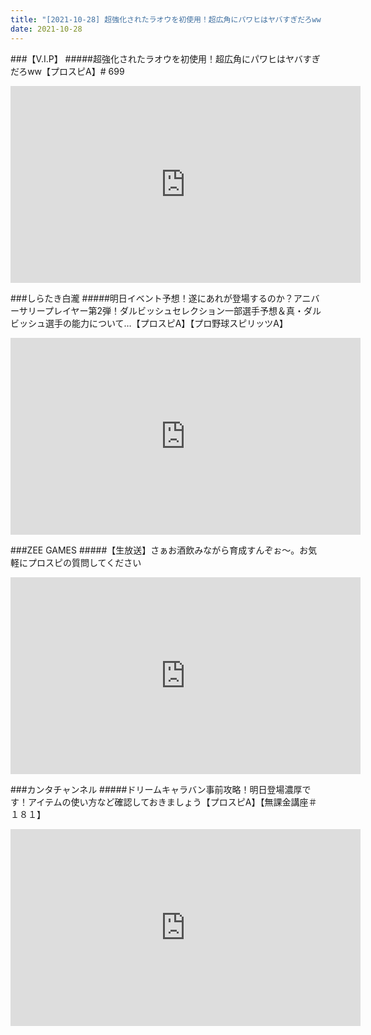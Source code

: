 ```yaml
---
title: "[2021-10-28] 超強化されたラオウを初使用！超広角にパワヒはヤバすぎだろww【プロスピA】# 699 他"
date: 2021-10-28
---
```

###【V.I.P】
#####超強化されたラオウを初使用！超広角にパワヒはヤバすぎだろww【プロスピA】# 699
<iframe width="560" height="315" src="https://www.youtube.com/embed/96o79L0aocU" frameborder="0" allow="accelerometer; autoplay; clipboard-write; encrypted-media; gyroscope; picture-in-picture" allowfullscreen></iframe>

###しらたき白瀧
#####明日イベント予想！遂にあれが登場するのか？アニバーサリープレイヤー第2弾！ダルビッシュセレクション一部選手予想＆真・ダルビッシュ選手の能力について…【プロスピA】【プロ野球スピリッツA】
<iframe width="560" height="315" src="https://www.youtube.com/embed/lrQMGxiKLuk" frameborder="0" allow="accelerometer; autoplay; clipboard-write; encrypted-media; gyroscope; picture-in-picture" allowfullscreen></iframe>

###ZEE GAMES
#####【生放送】さぁお酒飲みながら育成すんぞぉ～。お気軽にプロスピの質問してください
<iframe width="560" height="315" src="https://www.youtube.com/embed/CeLxm4NDnEc" frameborder="0" allow="accelerometer; autoplay; clipboard-write; encrypted-media; gyroscope; picture-in-picture" allowfullscreen></iframe>

###カンタチャンネル
#####ドリームキャラバン事前攻略！明日登場濃厚です！アイテムの使い方など確認しておきましょう【プロスピA】【無課金講座＃１８１】
<iframe width="560" height="315" src="https://www.youtube.com/embed/eZJFVB_D7e8" frameborder="0" allow="accelerometer; autoplay; clipboard-write; encrypted-media; gyroscope; picture-in-picture" allowfullscreen></iframe>

